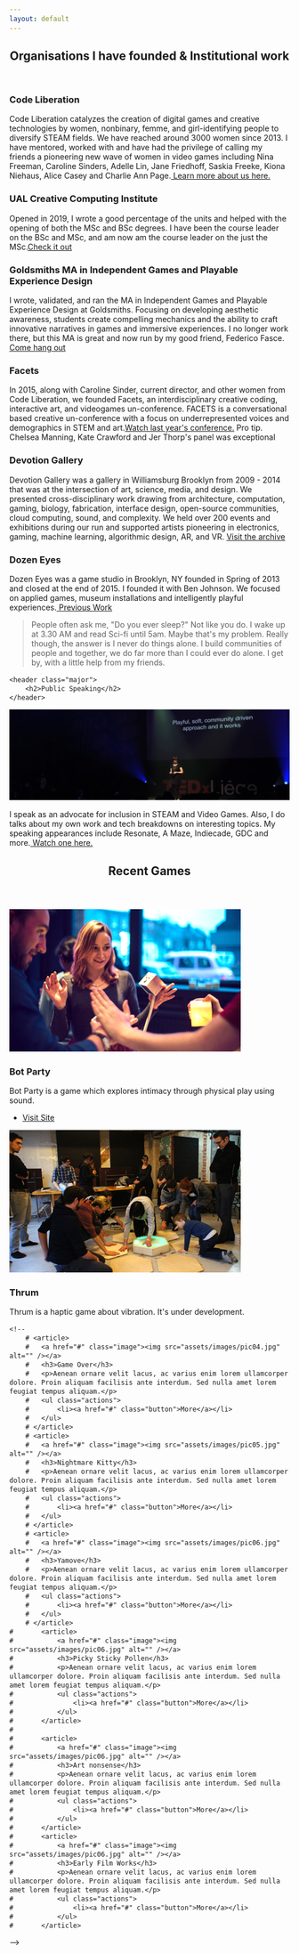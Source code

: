 ```yaml
---
layout: default
---
```


<!-- Section -->
<section>
	<header class="major">
		<h2>Organisations I have founded & Institutional work</h2>
	</header>
	<div class="features">
		<article>
			<span class="icon fa-heart"></span>
			<div class="content">
				<h3>Code Liberation</h3>
				<p>Code Liberation catalyzes the creation of digital games and creative technologies by women, nonbinary, femme, and girl-identifying people to diversify STEAM fields. We have reached around 3000 women since 2013. I have mentored, worked with and have had the privilege of calling my friends a pioneering new wave of women in video games including Nina Freeman, Caroline Sinders, Adelle Lin, Jane Friedhoff, Saskia Freeke, Kiona Niehaus, Alice Casey and Charlie Ann Page.<a href="http://www.codeliberation.org" target = "_blank"> Learn more about us here.</a>
        </p>
			</div>
		</article>
				<article>
			<span class="icon fa-cube"></span>
			<div class="content">
				<h3>UAL Creative Computing Institute</h3>
				<p>Opened in 2019, I wrote a good percentage of the units and helped with the opening of both the MSc and BSc degrees. I have been the course leader on the BSc and MSc, and am now am the course leader on the just the MSc.<a href="https://www.arts.ac.uk/creative-computing-institute" target="_blank">Check it out</a></p>
			</div>
		</article>
		<article>
			<span class="icon fa-university"></span>
			<div class="content">
				<h3>Goldsmiths MA in Independent Games and Playable Experience Design</h3>
				<p>I wrote, validated, and ran the MA in Independent Games and Playable Experience Design at Goldsmiths. Focusing on developing aesthetic awareness, students create compelling mechanics and the ability to craft innovative narratives in games and immersive experiences. I no longer work there, but this MA is great and now run by my good friend, Federico Fasce. <a href="https://www.gold.ac.uk/pg/ma-independent-games-design/" target="_blank">Come hang out</a></p>
			</div>
		</article>
		<article>
			<span class="icon fa-bolt"></span>
			<div class="content">
				<h3>Facets</h3>
				<p> In 2015, along with Caroline Sinder, current director, and other women from Code Liberation, we founded Facets, an interdisciplinary creative coding, interactive art, and videogames un-conference. FACETS is a conversational based creative un-conference with a focus on underrepresented voices and demographics in STEM and art.<a href="https://livestream.com/internetsociety/facets17">Watch last year's conference.</a> Pro tip. Chelsea Manning, Kate Crawford and Jer Thorp's panel was exceptional</p>
			</div>
		</article>
    		<article>
    			<span class="icon fa-star"></span>
    			<div class="content">
    				<h3>Devotion Gallery</h3>
    				<p>Devotion Gallery was a gallery in Williamsburg Brooklyn from 2009 - 2014 that was at the intersection of art, science, media, and design. We presented cross-disciplinary work drawing from architecture, computation, gaming, biology, fabrication, interface design, open-source communities, cloud computing, sound, and complexity. We held over 200 events and exhibitions during our run and supported artists pioneering in electronics, gaming, machine learning, algorithmic design, AR, and VR. <a href="http://www.areyoudevoted.com" target="_blank">Visit the archive</a></p>
    			</div>
    		</article>
        		<article>
        			<span class="icon fa-eye"></span>
        			<div class="content">
        				<h3>Dozen Eyes</h3>
        				<p>Dozen Eyes was a game studio in Brooklyn, NY founded in Spring of 2013 and closed at the end of 2015. I founded it with Ben Johnson. We focused on applied games, museum installations and intelligently playful experiences.<a href="https://phoenixperry.github.io/dozeneyes/" target="_blank"> Previous Work</a></p>
        			</div>
        		</article>
	</div>
    <blockquote>People often ask me, "Do you ever sleep?" Not like you do. I wake up at 3.30 AM and read Sci-fi until 5am. Maybe that's my problem. Really though, the answer is I never do things alone. I build communities of people and together, we do far more than I could ever do alone. I get by, with a little help from my friends. </blockquote>
</section>

<!-- Section -->
<section>

	<header class="major">
		<h2>Public Speaking</h2>
	</header>
  <span class="image fit"><img src="assets/images/homepage/speaking.png" alt="" /></span>


<p>I speak as an advocate for inclusion in STEAM and Video Games. Also, I do talks about my own work and tech breakdowns on interesting topics. My speaking appearances include Resonate, A Maze, Indiecade, GDC and more.<a href ="https://www.youtube.com/watch?v=ZoX3AQqlj0I" target="_blank"> Watch one here.</a></p>
<!--
    <ul class="actions">
      <li><a href="" class="button">Learn More</a></li>
    </ul>
-->
</section>

<!-- Section -->
<section>
	<header class="major">
		<h2>Recent Games</h2>
	</header>
	<div class="posts">
		<article>
			<a href="#" class="image"><img src="assets/images/homepage/botparty.png" alt="" /></a>
			<h3>Bot Party</h3>
			<p>Bot Party is a game which explores intimacy through physical play using sound.</p>
			<ul class="actions">
				<li><a href="http://playbotparty.com" class="button" target="-_blank">Visit Site</a></li>
			</ul>
		</article>
		<article>
			<a href="#" class="image"><img src="assets/images//homepage/thrum.jpg" alt="" /></a>
			<h3>Thrum</h3>
			<p>Thrum is a haptic game about vibration. It's under development.</p>
			<ul class="actions">
			<!--	 <li><a href="#" class="button">More</a></li> -->
			</ul>
		</article>

<!--
		<article>
			<a href="#" class="image"><img src="assets/images/homepage/nightgames.png" alt="" /></a>
			<h3>Nightgames</h3>
			<p>Aenean ornare velit lacus, ac varius enim lorem ullamcorper dolore. Proin aliquam facilisis ante interdum. Sed nulla amet lorem feugiat tempus aliquam.</p>
			<ul class="actions">
				<li><a href="#" class="button">More</a></li>
			</ul>
		</article>
    	<article>
        <a href="#" class="image"><img src="assets/images/homepage/music.png" alt="" /></a>
        <h3>Music</h3>
        <p>Aenean ornare velit lacus, ac varius enim lorem ullamcorper dolore. Proin aliquam facilisis ante interdum. Sed nulla amet lorem feugiat tempus aliquam.</p>
        <ul class="actions">
          <li><a href="#" class="button">More</a></li>
        </ul>
      </article>
-->
    <!--
		# <article>
		# 	<a href="#" class="image"><img src="assets/images/pic04.jpg" alt="" /></a>
		# 	<h3>Game Over</h3>
		# 	<p>Aenean ornare velit lacus, ac varius enim lorem ullamcorper dolore. Proin aliquam facilisis ante interdum. Sed nulla amet lorem feugiat tempus aliquam.</p>
		# 	<ul class="actions">
		# 		<li><a href="#" class="button">More</a></li>
		# 	</ul>
		# </article>
		# <article>
		# 	<a href="#" class="image"><img src="assets/images/pic05.jpg" alt="" /></a>
		# 	<h3>Nightmare Kitty</h3>
		# 	<p>Aenean ornare velit lacus, ac varius enim lorem ullamcorper dolore. Proin aliquam facilisis ante interdum. Sed nulla amet lorem feugiat tempus aliquam.</p>
		# 	<ul class="actions">
		# 		<li><a href="#" class="button">More</a></li>
		# 	</ul>
		# </article>
		# <article>
		# 	<a href="#" class="image"><img src="assets/images/pic06.jpg" alt="" /></a>
		# 	<h3>Yamove</h3>
		# 	<p>Aenean ornare velit lacus, ac varius enim lorem ullamcorper dolore. Proin aliquam facilisis ante interdum. Sed nulla amet lorem feugiat tempus aliquam.</p>
		# 	<ul class="actions">
		# 		<li><a href="#" class="button">More</a></li>
		# 	</ul>
		# </article>
    # 		<article>
    # 			<a href="#" class="image"><img src="assets/images/pic06.jpg" alt="" /></a>
    # 			<h3>Picky Sticky Pollen</h3>
    # 			<p>Aenean ornare velit lacus, ac varius enim lorem ullamcorper dolore. Proin aliquam facilisis ante interdum. Sed nulla amet lorem feugiat tempus aliquam.</p>
    # 			<ul class="actions">
    # 				<li><a href="#" class="button">More</a></li>
    # 			</ul>
    # 		</article>
    #
    # 		<article>
    # 			<a href="#" class="image"><img src="assets/images/pic06.jpg" alt="" /></a>
    # 			<h3>Art nonsense</h3>
    # 			<p>Aenean ornare velit lacus, ac varius enim lorem ullamcorper dolore. Proin aliquam facilisis ante interdum. Sed nulla amet lorem feugiat tempus aliquam.</p>
    # 			<ul class="actions">
    # 				<li><a href="#" class="button">More</a></li>
    # 			</ul>
    # 		</article>
    # 		<article>
    # 			<a href="#" class="image"><img src="assets/images/pic06.jpg" alt="" /></a>
    # 			<h3>Early Film Works</h3>
    # 			<p>Aenean ornare velit lacus, ac varius enim lorem ullamcorper dolore. Proin aliquam facilisis ante interdum. Sed nulla amet lorem feugiat tempus aliquam.</p>
    # 			<ul class="actions">
    # 				<li><a href="#" class="button">More</a></li>
    # 			</ul>
    # 		</article>
  -->
	</div>
</section>
